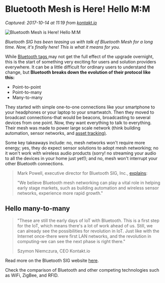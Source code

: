 # Bluetooth Mesh is Here! Hello M:M

_Captured: 2017-10-14 at 11:19 from [kontakt.io](https://kontakt.io/blog/bluetooth-mesh-is-here/?utm_campaign=Bluetooth%20Mesh&utm_content=61649564&utm_medium=social&utm_source=twitter)_

![Bluetooth Mesh is Here! Hello M:M](https://webpage-cdn.kontakt.io/uploads/2017/07/19095427/bluetooth-mesh-794x476.png)

_Bluetooth SIG has been teasing us with talk of Bluetooth Mesh for a long time. Now, it's finally here! This is what it means for you._

While [Bluetooth tags ](https://kontakt.io/blog/comparing_rfid_and_bluetooth_tags/)may not get the full effect of the upgrade overnight, this is the start of something very exciting for users and solution providers everywhere. It can be a little difficult for ordinary users to understand the change, but **Bluetooth breaks down the evolution of their protocol like this:**

  * Point-to-point
  * Point-to-many
  * Many-to-many

They started with simple one-to-one connections like your smartphone to your headphones or your laptop to your smartwatch. Then they moved to broadcast connections-that would be beacons, broadcasting to several devices from one point. Now, they want everything to talk to everything. Their mesh was made to power large scale network (think building automation, sensor networks, and [asset tracking)](https://kontakt.io/blog/frustrating-asset-tracking-system-bluetooth-beacons-can-help/).

Some key takeaways include: no, mesh networks won't require more energy; yes, they do expect sensor solutions to adopt mesh networking; no it won't work with wireless audio products (sorry! no streaming your audio to all the devices in your home just yet!); and no, mesh won't interrupt your other Bluetooth connections.

> Mark Powell, executive director for Bluetooth SIG, Inc., [explains](https://www.bluetooth.com/what-is-bluetooth-technology/how-it-works/le-mesh/mesh-faq?_ga=2.42493733.1849413320.1500448555-68094363.1500448555):
> 
> "We believe Bluetooth mesh networking can play a vital role in helping early stage markets, such as building automation and wireless sensor networks, experience more rapid growth."

## Hello many-to-many

> "These are still the early days of IoT with Bluetooth. This is a first step for the IoT, which means there's a lot of work ahead of us. Still, we can already see the possibilities for revolution in IoT. Just like with the Internet once-there were first LAN networks, and the revolution in computing-we can see the next phase is right there."
> 
> Szymon Niemczura, CEO Kontakt.io

Read more on the Bluetooth SIG website [here](https://www.bluetooth.com/what-is-bluetooth-technology/how-it-works/le-mesh/mesh-faq?_ga=2.42493733.1849413320.1500448555-68094363.1500448555).

Check the comparison of Bluetooth and other competing technologies such as WiFi, ZigBee, and RFID.
